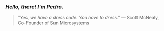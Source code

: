 ### *Hello, there! I'm Pedro.*
> ″*Yes, we have a dress code. You have to dress.*″
 — Scott McNealy, Co-Founder of Sun Microsystems
